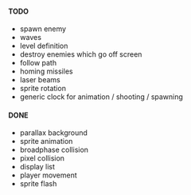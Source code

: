 #### TODO

- spawn enemy
- waves
- level definition
- destroy enemies which go off screen
- follow path
- homing missiles
- laser beams
- sprite rotation
- generic clock for animation / shooting / spawning

#### DONE

- parallax background
- sprite animation
- broadphase collision
- pixel collision
- display list
- player movement
- sprite flash
